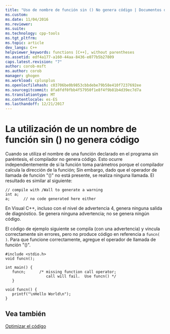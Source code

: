 ```yaml
---
title: "Uso de nombre de función sin () No genera código | Documentos de Microsoft"
ms.custom: 
ms.date: 11/04/2016
ms.reviewer: 
ms.suite: 
ms.technology: cpp-tools
ms.tgt_pltfrm: 
ms.topic: article
dev_langs: C++
helpviewer_keywords: functions [C++], without parentheses
ms.assetid: edf4a177-a160-44aa-8436-e077b5b27809
caps.latest.revision: "7"
author: corob-msft
ms.author: corob
manager: ghogen
ms.workload: cplusplus
ms.openlocfilehash: c03706be0b9853cbbdebe79b58e410f7237692ee
ms.sourcegitcommit: 8fa8fdf0fbb4f57950f1e8f4f9b81b4d39ec7d7a
ms.translationtype: MT
ms.contentlocale: es-ES
ms.lasthandoff: 12/21/2017
---
```

# <a name="using-function-name-without--produces-no-code"></a>La utilización de un nombre de función sin () no genera código
Cuando se utiliza el nombre de una función declarado en el programa sin paréntesis, el compilador no genera código. Esto ocurre independientemente de si la función toma parámetros porque el compilador calcula la dirección de la función; Sin embargo, dado que el operador de llamada de función "()" no está presente, se realiza ninguna llamada. El resultado es similar al siguiente:  
  
```  
// compile with /Wall to generate a warning  
int a;  
a;      // no code generated here either  
```  
  
 En Visual C++, incluso con el nivel de advertencia 4, genera ninguna salida de diagnóstico. Se genera ninguna advertencia; no se genera ningún código.  
  
 El código de ejemplo siguiente se compila (con una advertencia) y vincula correctamente sin errores, pero no produce código en referencia a `funcn( )`. Para que funcione correctamente, agregue el operador de llamada de función "()".  
  
```  
#include <stdio.h>  
void funcn();  
  
int main() {  
   funcn;      /* missing function call operator;   
                  call will fail.  Use funcn() */  
   }  
  
void funcn() {  
   printf("\nHello World\n");  
}  
```  
  
## <a name="see-also"></a>Vea también  
 [Optimizar el código](../../build/reference/optimizing-your-code.md)